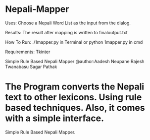 Nepali-Mapper
=============
Uses: Choose a Nepali Word List as the input from the dialog. 

Results: The result after mapping is written to finaloutput.txt

How To Run: ./1mapper.py in Terminal or python 1mapper.py in cmd

Requirements: Tkinter

Simple Rule Based Nepali Mapper
@author:Aadesh Neupane
	Rajesh Twanabasu
	Sagar Pathak

The Program converts the Nepali text to other lexicons. Using rule based 
techniques.
Also, it comes with a simple interface.
=======
Simple Rule Based Nepali Mapper.

